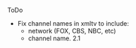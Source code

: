 

ToDo
  - Fix channel names in xmltv to include:
    - network  (FOX, CBS, NBC, etc)
    - channel name.  2.1 
